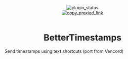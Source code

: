<!--
	* This file was autogenerated
	* If you want to change anything, do so in the readmes.mjs file
	* https://github.com/nexpid/VendettaPlugins/edit/main/readmes.mjs
-->

<div align="center">
	<img alt="plugin_status" src="https://img.shields.io/badge/plugin_status-proxied-89dceb?style=for-the-badge&labelColor=1e1e2e" />
	<br/>
	<a href="https://vd-plugins.github.io/proxy/gabe616.github.io/VendettaPlugins/better-timestamps">
		<img alt="copy_proxied_link" src="https://img.shields.io/badge/copy_proxied_link-1e1e2e?style=for-the-badge" />
	</a>
</div>
<br/>
<div align="center">
	<h1>BetterTimestamps</h1>
</div>

Send timestamps using text shortcuts (port from Vencord)